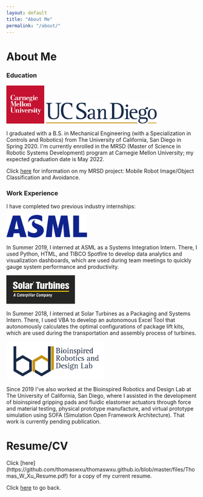 ```yaml
---
layout: default
title: "About Me"
permalink: "/about/"
---
```


<h1>About Me</h1>

<h3>Education</h3>

<!--
<div class="row">
	<div class="column">
		<img src="https://github.com/thomaswxu/thomaswxu.github.io/blob/master/files/cmu_logo.png?raw=true" alt="CMU logo" height="100"/>
	</div>
	<div class="column">
		<img src="https://github.com/thomaswxu/thomaswxu.github.io/blob/master/files/UCSD_logo.png?raw=true" alt="UCSD logo" height="55"/>
	</div>
</div>
-->
<p float="left">
  <img src="https://github.com/thomaswxu/thomaswxu.github.io/blob/master/files/cmu_logo.png?raw=true" alt="CMU logo" height="100"/>
     
  <img src="https://github.com/thomaswxu/thomaswxu.github.io/blob/master/files/UCSD_logo.png?raw=true" alt="UCSD logo" height="55"/>
</p>

I graduated with a B.S. in Mechanical Engineering (with a Specialization in Controls and Robotics) from The University of California, San Diego in Spring 2020. I'm currently enrolled in the MRSD (Master of Science in Robotic Systems Development) program at Carnegie Mellon University; my expected graduation date is May 2022.

Click [here](https://mrsdprojects.ri.cmu.edu/2021teamd/) for information on my MRSD project: Mobile Robot Image/Object Classification and Avoidance.



<h3>Work Experience</h3>


I have completed two previous industry internships:

<img src="https://github.com/thomaswxu/thomaswxu.github.io/blob/master/files/asml_logo.png?raw=true" alt="ASML logo" height="60"/>

In Summer 2019, I interned at ASML as a Systems Integration Intern. There, I used Python, HTML, and TIBCO Spotfire to develop data analytics and visualization dashboards, which are used during team meetings to quickly gauge system performance and productivity.

<img src="https://github.com/thomaswxu/thomaswxu.github.io/blob/master/files/solarTurbines_logo.png?raw=true" alt="Solar Turbines logo" height="75"/>

In Summer 2018, I interned at Solar Turbines as a Packaging and Systems Intern. There, I used VBA to develop an autonomous Excel Tool that autonomously calculates the optimal configurations of package lift kits, which are used during the transportation and assembly process of turbines.

<img src="https://github.com/thomaswxu/thomaswxu.github.io/blob/master/files/brdl_logo.png?raw=true" alt="Bioinspired Robotics and Design Lab logo" height="100"/>

Since 2019 I've also worked at the Bioinspired Robotics and Design Lab at The University of California, San Diego, where I assisted in the development of bioinspired gripping pads and fluidic elastomer actuators through force and material testing, physical prototype manufacture, and virtual prototype simulation using SOFA (Simulation Open Framework Architecture). That work is currently pending publication.


<h1>Resume/CV</h1>
Click [here](https://github.com/thomaswxu/thomaswxu.github.io/blob/master/files/Thomas_W_Xu_Resume.pdf) for a copy of my current resume.


Click [here](/) to go back.